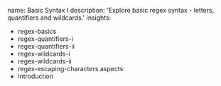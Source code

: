 name: Basic Syntax I
description: 'Explore basic regex syntax - letters, quantifiers and wildcards.'
insights:
  - regex-basics
  - regex-quantifiers-i
  - regex-quantifiers-ii
  - regex-wildcards-i
  - regex-wildcards-ii
  - regex-escaping-characters
aspects:
  - introduction
